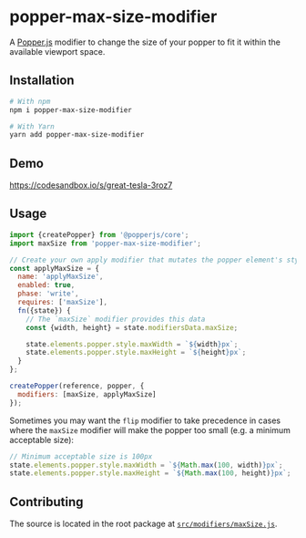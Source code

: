 # popper-max-size-modifier

A [Popper.js](https://popper.js.org) modifier to change the size of your popper
to fit it within the available viewport space.

## Installation

```bash
# With npm
npm i popper-max-size-modifier

# With Yarn
yarn add popper-max-size-modifier
```

## Demo

https://codesandbox.io/s/great-tesla-3roz7

## Usage

```js
import {createPopper} from '@popperjs/core';
import maxSize from 'popper-max-size-modifier';

// Create your own apply modifier that mutates the popper element's styles:
const applyMaxSize = {
  name: 'applyMaxSize',
  enabled: true,
  phase: 'write',
  requires: ['maxSize'],
  fn({state}) {
    // The `maxSize` modifier provides this data
    const {width, height} = state.modifiersData.maxSize;

    state.elements.popper.style.maxWidth = `${width}px`;
    state.elements.popper.style.maxHeight = `${height}px`;
  }
};

createPopper(reference, popper, {
  modifiers: [maxSize, applyMaxSize]
});
```

Sometimes you may want the `flip` modifier to take precedence in cases where the
`maxSize` modifier will make the popper too small (e.g. a minimum acceptable
size):

```js
// Minimum acceptable size is 100px
state.elements.popper.style.maxWidth = `${Math.max(100, width)}px`;
state.elements.popper.style.maxHeight = `${Math.max(100, height)}px`;
```

## Contributing

The source is located in the root package at
[`src/modifiers/maxSize.js`](https://github.com/atomiks/popper.js/blob/master/src/modifiers/maxSize.js).
